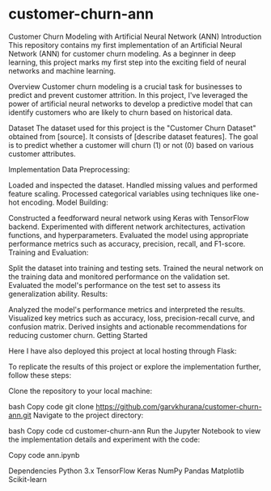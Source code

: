 # customer-churn-ann
Customer Churn Modeling with Artificial Neural Network (ANN)
Introduction
This repository contains my first implementation of an Artificial Neural Network (ANN) for customer churn modeling. As a beginner in deep learning, this project marks my first step into the exciting field of neural networks and machine learning.

Overview
Customer churn modeling is a crucial task for businesses to predict and prevent customer attrition. In this project, I've leveraged the power of artificial neural networks to develop a predictive model that can identify customers who are likely to churn based on historical data.

Dataset
The dataset used for this project is the "Customer Churn Dataset" obtained from [source]. It consists of [describe dataset features]. The goal is to predict whether a customer will churn (1) or not (0) based on various customer attributes.

Implementation
Data Preprocessing:

Loaded and inspected the dataset.
Handled missing values and performed feature scaling.
Processed categorical variables using techniques like one-hot encoding.
Model Building:

Constructed a feedforward neural network using Keras with TensorFlow backend.
Experimented with different network architectures, activation functions, and hyperparameters.
Evaluated the model using appropriate performance metrics such as accuracy, precision, recall, and F1-score.
Training and Evaluation:

Split the dataset into training and testing sets.
Trained the neural network on the training data and monitored performance on the validation set.
Evaluated the model's performance on the test set to assess its generalization ability.
Results:

Analyzed the model's performance metrics and interpreted the results.
Visualized key metrics such as accuracy, loss, precision-recall curve, and confusion matrix.
Derived insights and actionable recommendations for reducing customer churn.
Getting Started

Here I have also deployed this project at local hosting through Flask:

To replicate the results of this project or explore the implementation further, follow these steps:

Clone the repository to your local machine:

bash
Copy code
git clone https://github.com/garvkhurana/customer-churn-ann.git
Navigate to the project directory:

bash
Copy code
cd customer-churn-ann
Run the Jupyter Notebook to view the implementation details and experiment with the code:

Copy code
ann.ipynb


Dependencies
Python 3.x
TensorFlow
Keras
NumPy
Pandas
Matplotlib
Scikit-learn
